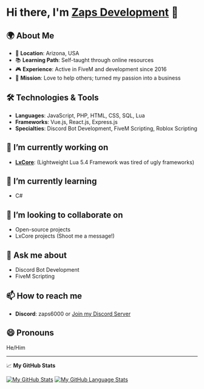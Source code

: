 # Hi there, I'm [Zaps Development](https://github.com/Zaps6000) 🎃


## 🌍 About Me
- 📍 **Location**: Arizona, USA
- 📚 **Learning Path**: Self-taught through online resources
- 🎮 **Experience**: Active in FiveM and development since 2016
- 🤝 **Mission**: Love to help others; turned my passion into a business

## 🛠️ Technologies & Tools
- **Languages**: JavaScript, PHP, HTML, CSS, SQL, Lua
- **Frameworks**: Vue.js, React.js, Express.js
- **Specialties**: Discord Bot Development, FiveM Scripting, Roblox Scripting

## 🔭 I’m currently working on
- **[LxCore](https://github.com/LxCore-project/lxCore)**: (Lightweight Lua 5.4 Framework was tired of ugly frameworks)
  
## 🌱 I’m currently learning
- C#
  
## 👯 I’m looking to collaborate on
- Open-source projects
- LxCore projects (Shoot me a message!)

## 💬 Ask me about
- Discord Bot Development
- FiveM Scripting

## 📫 How to reach me
- **Discord**: zaps6000 or [Join my Discord Server](https://discord.gg/cfxdev)

## 😄 Pronouns
He/Him

---

📈 **My GitHub Stats**

[![My GitHub Stats](https://github-readme-stats.vercel.app/api/?username=Zaps6000&count_private=true&theme=tokyonight&showicons=true)]()
[![My GitHub Language Stats](https://github-readme-stats.vercel.app/api/top-langs/?username=Zaps6000&langs_count=5&theme=tokyonight)]()
